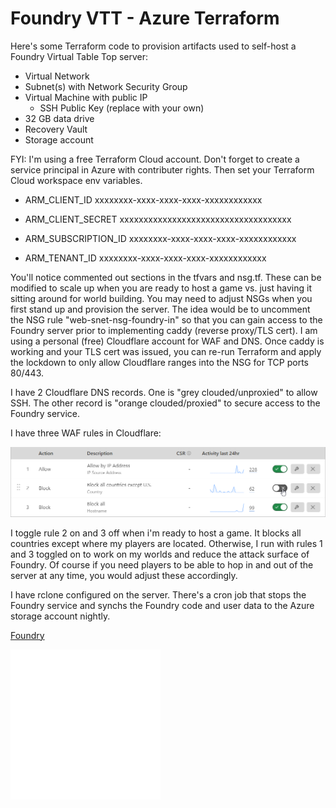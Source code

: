# Foundry VTT - Azure Terraform

Here's some Terraform code to provision artifacts used to self-host a Foundry Virtual Table Top server:

* Virtual Network
* Subnet(s) with Network Security Group
* Virtual Machine with public IP
    * SSH Public Key (replace with your own)
* 32 GB data drive
* Recovery Vault
* Storage account

FYI: I'm using a free Terraform Cloud account. Don't forget to create a service principal in Azure
with contributer rights. Then set your Terraform Cloud workspace env variables.

* ARM_CLIENT_ID
xxxxxxxx-xxxx-xxxx-xxxx-xxxxxxxxxxxx

* ARM_CLIENT_SECRET
xxxxxxxxxxxxxxxxxxxxxxxxxxxxxxxxxxxx

* ARM_SUBSCRIPTION_ID
xxxxxxxx-xxxx-xxxx-xxxx-xxxxxxxxxxxx

* ARM_TENANT_ID
xxxxxxxx-xxxx-xxxx-xxxx-xxxxxxxxxxxx

You'll notice commented out sections in the tfvars and nsg.tf. These can be modified to scale up
when you are ready to host a game vs. just having it sitting around for world building. You may
need to adjust NSGs when you first stand up and provision the server. The idea would be to uncomment
the NSG rule "web-snet-nsg-foundry-in" so that you can gain access to the Foundry server prior to
implementing caddy (reverse proxy/TLS cert). I am using a personal (free) Cloudflare account for WAF
and DNS. Once caddy is working and your TLS cert was issued, you can re-run Terraform and apply the
lockdown to only allow Cloudflare ranges into the NSG for TCP ports 80/443.

I have 2 Cloudflare DNS records. One is "grey clouded/unproxied" to allow SSH. The other record is
"orange clouded/proxied" to secure access to the Foundry service.

I have three WAF rules in Cloudflare:

![](./cfwaf.png)

I toggle rule 2 on and 3 off when i'm ready to host a game. It blocks all countries except where my
players are located. Otherwise, I run with rules 1 and 3 toggled on to work on my worlds and reduce the
attack surface of Foundry. Of course if you need players to be able to hop in and out of the server at
any time, you would adjust these accordingly.

I have rclone configured on the server. There's a cron job that stops the Foundry service and synchs the
Foundry code and user data to the Azure storage account nightly.

[Foundry](https://foundryvtt.com/)

![](./image.svg)
